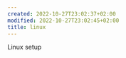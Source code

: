 ```yaml
---
created: 2022-10-27T23:02:37+02:00
modified: 2022-10-27T23:02:45+02:00
title: linux
---
```


Linux setup
